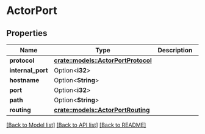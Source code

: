 # ActorPort

## Properties

Name | Type | Description | Notes
------------ | ------------- | ------------- | -------------
**protocol** | [**crate::models::ActorPortProtocol**](ActorPortProtocol.md) |  | 
**internal_port** | Option<**i32**> |  | [optional]
**hostname** | Option<**String**> |  | [optional]
**port** | Option<**i32**> |  | [optional]
**path** | Option<**String**> |  | [optional]
**routing** | [**crate::models::ActorPortRouting**](ActorPortRouting.md) |  | 

[[Back to Model list]](../README.md#documentation-for-models) [[Back to API list]](../README.md#documentation-for-api-endpoints) [[Back to README]](../README.md)



